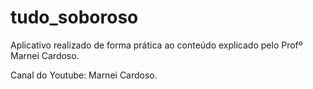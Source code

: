 # tudo_soboroso

Aplicativo realizado de forma prática ao conteúdo explicado pelo Profº Marnei Cardoso.

Canal do Youtube: Marnei Cardoso.